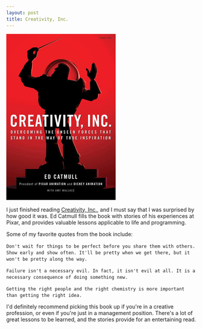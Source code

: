 ```yaml
---
layout: post
title: Creativity, Inc.
---
```

![Creativity, Inc.](/images/creativity.jpg)

I just finished reading [Creativity,
Inc.](http://www.amazon.com/Creativity-Inc-Overcoming-Unseen-Inspiration/dp/0812993012), and I must say that I was surprised by how good it was. Ed Catmull fills the book with stories of his experiences at Pixar, and provides valuable lessons applicable to life and programming.

Some of my favorite quotes from the book include:

`Don't wait for things to be perfect before you share them with others. Show
early and show often. It'll be pretty when we get there, but it won't be pretty
along the way.`

`Failure isn't a necessary evil. In fact, it isn't evil at all. It is a
necessary consequence of doing something new.`

`Getting the right people and the right chemistry is more important than
getting the right idea.`

I'd definitely recommend picking this book up if you're in a creative
profession, or even if you're just in a management position. There's a lot of
great lessons to be learned, and the stories provide for an entertaining read.
